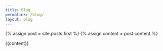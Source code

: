 ```yaml
---
title: Blog
permalink: /blog/
layout: blog
---
```


{% assign post = site.posts.first %}
{% assign content = post.content %}

{{content}}